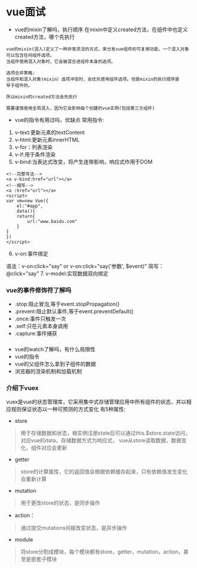 # vue面试
+ vue的mixin了解吗，执行顺序
在mixin中定义created方法，在组件中也定义created方法，哪个先执行
```
vue的mixin(混入)定义了一种非常灵活的方式，来分发vue组件的可复用功能，一个混入对象可以包含任何组件选项。
当组件使用混入对象时，它会被混合进组件本身的选项。

选项合并策略:
当组件和混入对象(mixin）选项冲突时，会优先使用组件选项。但是mixin的执行顺序是
早于组件的。

所以mixin的created方法会先执行

需要谨慎使用全局混入，因为它会影响每个创建的vue实例(包括第三方组件)
```
+ vue的指令有用过吗，优缺点
常用指令:
1. v-text:更新元素的textContent
2. v-html:更新元素innerHTML
3. v-for：列表渲染
4. v-if:用于条件渲染
5. v-bind:当表达式改变，将产生连带影响，响应式作用于DOM
```
<!--完整写法-->
<a v-bind:href="url"></a>
<!--缩写-->
<a :href="url"></a>
<script>
var vm=new Vue({
    el:"#app",
    data(){
    return{
        url:"www.baidu.com"
    }
}
})
</script>
```
6. v-on:事件绑定

语法：v-on:click="say" or v-on:click="say('参数', $event)"
简写：@click="say"
7. v-model:实现数据双向绑定

### vue的事件修饰符了解吗
+ .stop:阻止冒泡,等于event.stopPropagation()
+ .prevent:阻止默认事件,等于event.preventDefault()
+ .once:事件只触发一次
+ .self:只在元素本身调用
+ .capture:事件捕获

###
+ vue的watch了解吗，有什么局限性
+ vue的指令
+ vue的父组件怎么拿到子组件的数据
+ 浏览器的渲染机制和加载机制
### 介绍下vuex
vuex是vue的状态管理库，它采用集中式存储管理应用中所有组件的状态，并以相应规则保证状态以一种可预测的方式变化
有5种属性:
+ store
> 用于存储数据和状态，根实例注册state后可以通过this.$store.state访问，对应vue的data，存储数据方式为响应式，
> vue从store读取数据，数据变化，组件对应会更新
+ getter
> store的计算属性，它的返回值会根据依赖缓存起来，只有依赖值发生变化会重新计算
+ mutation
> 用于更改store的状态，是同步操作
+ action：
> 通过提交mutations间接改变状态，是异步操作
+ module
> 将store分割成模块，每个模块都有store，getter，mutation，action，甚至是嵌套子模块
